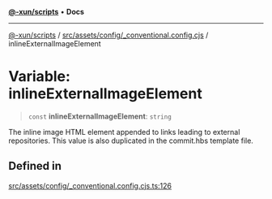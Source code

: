 [**@-xun/scripts**](../../../../../README.md) • **Docs**

***

[@-xun/scripts](../../../../../README.md) / [src/assets/config/\_conventional.config.cjs](../README.md) / inlineExternalImageElement

# Variable: inlineExternalImageElement

> `const` **inlineExternalImageElement**: `string`

The inline image HTML element appended to links leading to external
repositories. This value is also duplicated in the commit.hbs template file.

## Defined in

[src/assets/config/\_conventional.config.cjs.ts:126](https://github.com/Xunnamius/xscripts/blob/91915b63e10dd6449ad16f4202f487b34227194a/src/assets/config/_conventional.config.cjs.ts#L126)
